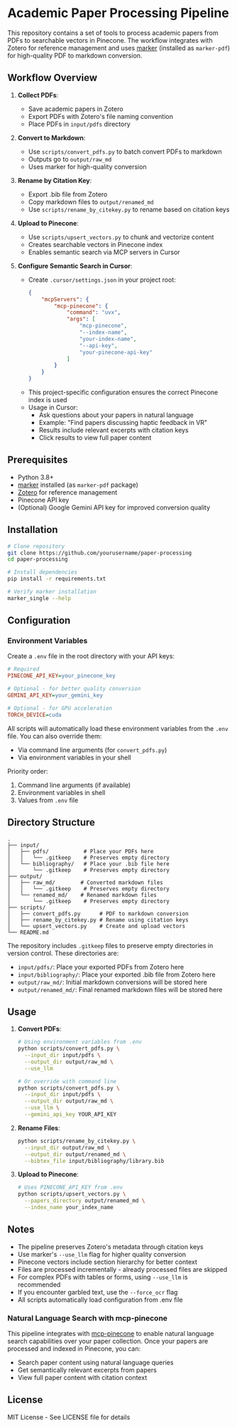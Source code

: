 # Academic Paper Processing Pipeline

This repository contains a set of tools to process academic papers from PDFs to searchable vectors in Pinecone. The workflow integrates with Zotero for reference management and uses [marker](https://github.com/VikParuchuri/marker) (installed as `marker-pdf`) for high-quality PDF to markdown conversion.

## Workflow Overview

1. **Collect PDFs**: 
   - Save academic papers in Zotero
   - Export PDFs with Zotero's file naming convention
   - Place PDFs in `input/pdfs` directory

2. **Convert to Markdown**:
   - Use `scripts/convert_pdfs.py` to batch convert PDFs to markdown
   - Outputs go to `output/raw_md`
   - Uses marker for high-quality conversion

3. **Rename by Citation Key**:
   - Export .bib file from Zotero
   - Copy markdown files to `output/renamed_md`
   - Use `scripts/rename_by_citekey.py` to rename based on citation keys

4. **Upload to Pinecone**:
   - Use `scripts/upsert_vectors.py` to chunk and vectorize content
   - Creates searchable vectors in Pinecone index
   - Enables semantic search via MCP servers in Cursor

5. **Configure Semantic Search in Cursor**:
   - Create `.cursor/settings.json` in your project root:
     ```json
     {
         "mcpServers": {
             "mcp-pinecone": {
                 "command": "uvx",
                 "args": [
                     "mcp-pinecone",
                     "--index-name",
                     "your-index-name",
                     "--api-key",
                     "your-pinecone-api-key"
                 ]
             }
         }
     }
     ```
   - This project-specific configuration ensures the correct Pinecone index is used
   - Usage in Cursor:
     - Ask questions about your papers in natural language
     - Example: "Find papers discussing haptic feedback in VR"
     - Results include relevant excerpts with citation keys
     - Click results to view full paper content

## Prerequisites

- Python 3.8+
- [marker](https://github.com/VikParuchuri/marker) installed (as `marker-pdf` package)
- [Zotero](https://www.zotero.org/) for reference management
- Pinecone API key
- (Optional) Google Gemini API key for improved conversion quality

## Installation

```bash
# Clone repository
git clone https://github.com/yourusername/paper-processing
cd paper-processing

# Install dependencies
pip install -r requirements.txt

# Verify marker installation
marker_single --help
```

## Configuration

### Environment Variables
Create a `.env` file in the root directory with your API keys:
```ini
# Required
PINECONE_API_KEY=your_pinecone_key

# Optional - for better quality conversion
GEMINI_API_KEY=your_gemini_key

# Optional - for GPU acceleration
TORCH_DEVICE=cuda
```

All scripts will automatically load these environment variables from the `.env` file. You can also override them:
- Via command line arguments (for `convert_pdfs.py`)
- Via environment variables in your shell

Priority order:
1. Command line arguments (if available)
2. Environment variables in shell
3. Values from `.env` file

## Directory Structure

```
.
├── input/
│   ├── pdfs/           # Place your PDFs here
│   │   └── .gitkeep    # Preserves empty directory
│   └── bibliography/   # Place your .bib file here
│       └── .gitkeep    # Preserves empty directory
├── output/
│   ├── raw_md/        # Converted markdown files
│   │   └── .gitkeep    # Preserves empty directory
│   └── renamed_md/    # Renamed markdown files
│       └── .gitkeep    # Preserves empty directory
├── scripts/
│   ├── convert_pdfs.py      # PDF to markdown conversion
│   ├── rename_by_citekey.py # Rename using citation keys
│   └── upsert_vectors.py    # Create and upload vectors
└── README.md
```

The repository includes `.gitkeep` files to preserve empty directories in version control. These directories are:
- `input/pdfs/`: Place your exported PDFs from Zotero here
- `input/bibliography/`: Place your exported .bib file from Zotero here
- `output/raw_md/`: Initial markdown conversions will be stored here
- `output/renamed_md/`: Final renamed markdown files will be stored here

## Usage

1. **Convert PDFs**:
   ```bash
   # Using environment variables from .env
   python scripts/convert_pdfs.py \
     --input_dir input/pdfs \
     --output_dir output/raw_md \
     --use_llm

   # Or override with command line
   python scripts/convert_pdfs.py \
     --input_dir input/pdfs \
     --output_dir output/raw_md \
     --use_llm \
     --gemini_api_key YOUR_API_KEY
   ```

2. **Rename Files**:
   ```bash
   python scripts/rename_by_citekey.py \
     --input_dir output/raw_md \
     --output_dir output/renamed_md \
     --bibtex_file input/bibliography/library.bib
   ```

3. **Upload to Pinecone**:
   ```bash
   # Uses PINECONE_API_KEY from .env
   python scripts/upsert_vectors.py \
     --papers_directory output/renamed_md \
     --index_name your_index_name
   ```

## Notes

- The pipeline preserves Zotero's metadata through citation keys
- Use marker's `--use_llm` flag for higher quality conversion
- Pinecone vectors include section hierarchy for better context
- Files are processed incrementally - already processed files are skipped
- For complex PDFs with tables or forms, using `--use_llm` is recommended
- If you encounter garbled text, use the `--force_ocr` flag
- All scripts automatically load configuration from .env file

### Natural Language Search with mcp-pinecone

This pipeline integrates with [mcp-pinecone](https://github.com/sirmews/mcp-pinecone) to enable natural language search capabilities over your paper collection. Once your papers are processed and indexed in Pinecone, you can:

- Search paper content using natural language queries
- Get semantically relevant excerpts from papers
- View full paper content with citation context

## License

MIT License - See LICENSE file for details 

